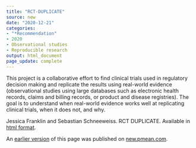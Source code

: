 ```yaml
---
title: "RCT-DUPLICATE"
source: new
date: "2020-12-21"
categories:
- "*Recommendation"
- 2020
- Observational studies
- Reproducible research
output: html_document
page_update: complete
---
```


This project is a collaborative effort to find clinical trials used in regulatory decision making and replicate the results using real-world evidence (observational studies using large databases such as electronic health records, claims and billing records, or product and disease registries). The goal is to understand when real-world evidence works well at replicating clinical trials, when it does not, and why.

<!--more-->

Jessica Franklin and Sebastian Schneeweiss. RCT DUPLICATE. Available in [html format](https://www.rctduplicate.org/).

An [earlier version][sim2] of this page was published on [new.pmean.com][sim1].

[sim1]: http://new.pmean.com
[sim2]: http://new.pmean.com/rct-duplicate/
